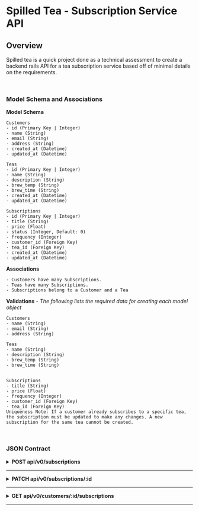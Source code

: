 # Spilled Tea - Subscription Service API

## Overview
Spilled tea is a quick project done as a technical assessment to create a backend rails API for a tea subscription service based off of minimal details on the requirements.


<br/>

### Model Schema and Associations
**Model Schema**
```
Customers
- id (Primary Key | Integer)
- name (String)
- email (String)
- address (String)
- created_at (Datetime)
- updated_at (Datetime)

Teas
- id (Primary Key | Integer)
- name (String)
- description (String)
- brew_temp (String)
- brew_time (String)
- created_at (Datetime)
- updated_at (Datetime)

Subscriptions
- id (Primary Key | Integer)
- title (String)
- price (Float)
- status (Integer, Default: 0)
- frequency (Integer)
- customer_id (Foreign Key)
- tea_id (Foreign Key)
- created_at (Datetime)
- updated_at (Datetime)
```

**Associations**
```
- Customers have many Subscriptions.
- Teas have many Subscriptions.
- Subscriptions belong to a Customer and a Tea
```

**Validations** - _The following lists the required data for creating each model object_
```
Customers
- name (String)
- email (String)
- address (String)

Teas
- name (String)
- description (String)
- brew_temp (String)
- brew_time (String)


Subscriptions
- title (String)
- price (Float)
- frequency (Integer)
- customer_id (Foreign Key)
- tea_id (Foreign Key)
Uniqueness Note: If a customer already subscribes to a specific tea, the subscription must be updated to make any changes. A new subscription for the same tea cannot be created.
```

<br/>

### JSON Contract
<details>
  <summary> <b>POST api/v0/subscriptions </b></summary><br/>

  Description: Create a new subscription.

  Requirements: Must provide valid data and datatypes as follows:
  - title [String]
  - price [Float]
  - frequency [Integer] (Options: 0 = weekly, 1 = monthly, 2 = quarterly, 3 = annually)
  - customer_id [Integer]
  - tea_id [Integer]
  <br/><br/>

  Request Body:

  ```
  {
    "title": "Monthly Tea is Fundamental",
    "price": 9.99,
    "frequency": 1,
    "customer_id": 1,
    "tea_id": 7
  }
  ```
  <br/>
  <details>
    <summary><i> Successful Response:</i></summary>

    ```
    {
      "data": {
        "id": "1",
        "type": "subscription",
        "attributes": {
          "title": "Monthly Tea is Fundamental",
          "price": 9.99,
          "status": "active",
          "frequency": "monthly",
          "tea_id": 7,
          "customer_id": 1
        }
      }
    }
    ```

    **Status Code:** 201 :created

    The subscription has been successfully created. The response contains the newly created subscription details with the status set to "active" as a default.
  </details>

  <details>
    <summary>Error Response:</summary>

    ```
    {
      "errors":[
        {
          "Validation failed: Title can't be blank"
        }
      ]
    }
    ```

    **Status Code:** 422 :unprocessable_entity

    The subscription has not been successfully created due to invalid IDs, invalid data types, or missing values. The response contains a detailed error message.
  </details>
  <br/><br/><br/>
</details>

---

<details>
  <summary> <b>PATCH api/v0/subscriptions/:id </b></summary><br/>

  Description: Update a subscription status (Cancel a subscription).

  Requirements: 
  * *If updating data of the subscription*
    - title [String]
    - price [Float]
    - frequency [Integer] (Options: 0 = weekly, 1 = monthly, 2 = quarterly, 3 = annually)
    - customer_id [Integer]
    - tea_id [Integer]

  * *If canceling a subscription*
    - status [Integer] (Options: 0 = active, 1 = canceled)

  <br/><br/>
  Cancellation Request Body:

  ```
  {
    "status": 1
  }
  ```

  <br/>
  <details>
    <summary>Successful Response:</summary>

    ```
    {
      "data": {
        "id": "1",
        "type": "subscription",
        "attributes": {
          "title": "Monthly Tea is Fundamental",
          "price": 9.99,
          "status": "canceled",
          "frequency": "monthly",
          "tea_id": 7,
          "customer_id": 1
        }
      }
    }
    ```

    **Status Code:** 200 :ok

    The subscription has been successfully updated with the status "canceled".
  </details>

  <details>
    <summary>Cancelation Error Response:</summary>

    ```
    {
      "errors":[
        {
          "details":"'9' is not a valid status"
        }
      ]
    }
    ```

    **Status Code:** 400 :bad_request 

    The subscription has not been updated as an invalid status enums (integer) was used. Only the values 0 (active) and 1 (canceled) are allowed. The response contains a detailed error message.
  </details>
  <br/><br/><br/>
</details>

---

<details>
  <summary> <b>GET api/v0/customers/:id/subscriptions </b></summary><br/>

  Description: Get a list of all subscriptions for a customer.

  Requirements: 
  * *Must pass a valid customer ID*

  Request Body: No request body is required

  <br/>
  <details>
    <summary>Successful Response:</summary>

    ```
    {
      "data": [
        {
          "id": "1",
          "type": "subscription",
          "attributes": {
              "title": "Sissy that walk.",
              "price": 60.75,
              "status": "active",
              "frequency": "annually",
              "tea_id": 1,
              "customer_id": 1
          }
        },
        {
          "id": "2",
          "type": "subscription",
          "attributes": {
              "title": "Put the bass in your walk.",
              "price": 57.79,
              "status": "active",
              "frequency": "quarterly",
              "tea_id": 2,
              "customer_id": 1
          }
        },
        {
          "id": "3",
          "type": "subscription",
          "attributes": {
              "title": "She done already done had herses.",
              "price": 51.89,
              "status": "canceled",
              "frequency": "weekly",
              "tea_id": 3,
              "customer_id": 1
          }
        }
      ]
    }
    ```

    **Status Code:** 200 :ok

    The list of the customer's subscriptions has successfully been retrieved.
  </details>

  <details>
    <summary>Successful Response (no subscriptions):</summary>

    ```
    {
      "data": []
    }
    ```

    **Status Code:** 200 :ok

    The customer has no subscriptions, so the data is a blank array.
  </details>
  
  <details>
    <summary>Invalid customer ID Error Response:</summary>

    ```
    {
      "errors": [
        {
            "details": "Couldn't find Customer with 'id'=123123123123"
        }
    ]
}
    ```

    **Status Code:** 404 :not_found 

    The customer ID was not found, so no records could be returned. The response contains a detailed error message.
  </details>
</details>

---

